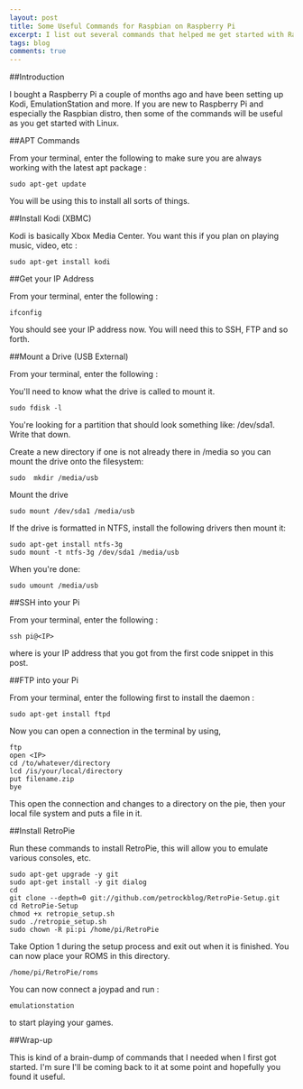 ```yaml
---
layout: post
title: Some Useful Commands for Raspbian on Raspberry Pi
excerpt: I list out several commands that helped me get started with Raspberry Pi. 
tags: blog
comments: true
---
```


##Introduction

I bought a Raspberry Pi a couple of months ago and have been setting up Kodi, EmulationStation and more. If you are new to Raspberry Pi and especially the Raspbian distro, then some of the commands will be useful as you get started with Linux. 

##APT Commands

From your terminal, enter the following to make sure you are always working with the latest apt package : 

	sudo apt-get update
	
You will be using this to install all sorts of things. 

##Install Kodi (XBMC)

Kodi is basically Xbox Media Center. You want this if you plan on playing music, video, etc : 

	sudo apt-get install kodi
	

##Get your IP Address

From your terminal, enter the following : 

	ifconfig
	
You should see your IP address now. You will need this to SSH, FTP and so forth. 

##Mount a Drive (USB External)

From your terminal, enter the following : 

You'll need to know what the drive is called to mount it. 

	sudo fdisk -l
	
You're looking for a partition that should look something like: /dev/sda1. Write that down. 

Create a new directory if one is not already there in /media so you can mount the drive onto the filesystem:

	sudo  mkdir /media/usb

Mount the drive

	sudo mount /dev/sda1 /media/usb
	
If the drive is formatted in NTFS, install the following drivers then mount it: 

	sudo apt-get install ntfs-3g
	sudo mount -t ntfs-3g /dev/sda1 /media/usb


When you're done:

	sudo umount /media/usb

##SSH into your Pi

From your terminal, enter the following : 

	ssh pi@<IP>
	
where <IP> is your IP address that you got from the first code snippet in this post. 


##FTP into your Pi

From your terminal, enter the following first to install the daemon : 

	sudo apt-get install ftpd
	
Now you can open a connection in the terminal by using, 

	ftp
	open <IP>
	cd /to/whatever/directory
	lcd /is/your/local/directory
	put filename.zip
	bye
	
This open the connection and changes to a directory on the pie, then your local file system and puts a file in it. 

##Install RetroPie

Run these commands to install RetroPie, this will allow you to emulate various consoles, etc. 

	sudo apt-get upgrade -y git
	sudo apt-get install -y git dialog
	cd
	git clone --depth=0 git://github.com/petrockblog/RetroPie-Setup.git
	cd RetroPie-Setup
	chmod +x retropie_setup.sh
	sudo ./retropie_setup.sh 
	sudo chown -R pi:pi /home/pi/RetroPie

Take Option 1 during the setup process and exit out when it is finished. You can now place your ROMS in this directory. 

	/home/pi/RetroPie/roms
	
You can now connect a joypad and run : 
	
	emulationstation
	
to start playing your games. 

	
##Wrap-up

This is kind of a brain-dump of commands that I needed when I first got started. I'm sure I'll be coming back to it at some point and hopefully you found it useful. 

